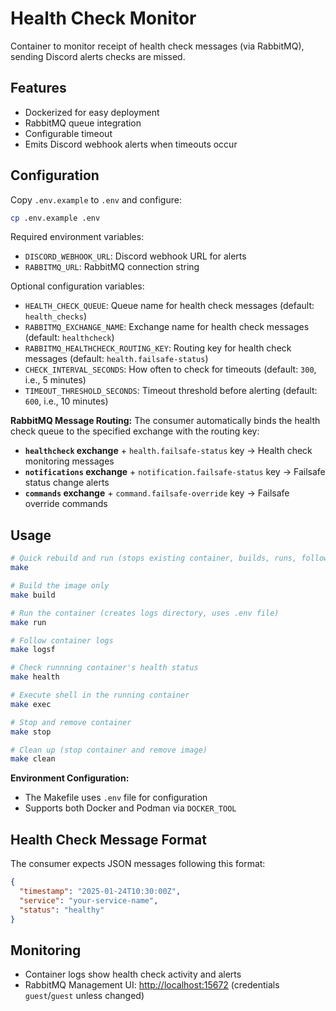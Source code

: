 # Health Check Monitor

Container to monitor receipt of health check messages (via RabbitMQ), sending Discord alerts checks are missed.

## Features

- Dockerized for easy deployment
- RabbitMQ queue integration
- Configurable timeout
- Emits Discord webhook alerts when timeouts occur

## Configuration

Copy `.env.example` to `.env` and configure:

```bash
cp .env.example .env
```

Required environment variables:

- `DISCORD_WEBHOOK_URL`: Discord webhook URL for alerts
- `RABBITMQ_URL`: RabbitMQ connection string

Optional configuration variables:

- `HEALTH_CHECK_QUEUE`: Queue name for health check messages (default: `health_checks`)
- `RABBITMQ_EXCHANGE_NAME`: Exchange name for health check messages (default: `healthcheck`)  
- `RABBITMQ_HEALTHCHECK_ROUTING_KEY`: Routing key for health check messages (default: `health.failsafe-status`)
- `CHECK_INTERVAL_SECONDS`: How often to check for timeouts (default: `300`, i.e., 5 minutes)
- `TIMEOUT_THRESHOLD_SECONDS`: Timeout threshold before alerting (default: `600`, i.e., 10 minutes)

**RabbitMQ Message Routing:**
The consumer automatically binds the health check queue to the specified exchange with the routing key:

- **`healthcheck` exchange** + `health.failsafe-status` key → Health check monitoring messages
- **`notifications` exchange** + `notification.failsafe-status` key → Failsafe status change alerts  
- **`commands` exchange** + `command.failsafe-override` key → Failsafe override commands

## Usage

```bash
# Quick rebuild and run (stops existing container, builds, runs, follows logs)
make

# Build the image only
make build

# Run the container (creates logs directory, uses .env file)
make run

# Follow container logs
make logsf

# Check runnning container's health status
make health

# Execute shell in the running container
make exec

# Stop and remove container
make stop

# Clean up (stop container and remove image)
make clean
```

**Environment Configuration:**

- The Makefile uses `.env` file for configuration
- Supports both Docker and Podman via `DOCKER_TOOL`

## Health Check Message Format

The consumer expects JSON messages following this format:

```json
{
  "timestamp": "2025-01-24T10:30:00Z",
  "service": "your-service-name",
  "status": "healthy"
}
```

## Monitoring

- Container logs show health check activity and alerts
- RabbitMQ Management UI: <http://localhost:15672> (credentials `guest`/`guest` unless changed)
